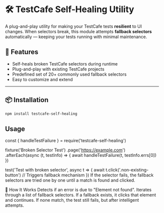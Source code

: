 # 🛠️ TestCafe Self-Healing Utility

A plug-and-play utility for making your TestCafe tests **resilient** to UI changes. When selectors break, this module attempts **fallback selectors** automatically — keeping your tests running with minimal maintenance.

## 🚀 Features

- Self-heals broken TestCafe selectors during runtime
- Plug-and-play with existing TestCafe projects
- Predefined set of 20+ commonly used fallback selectors
- Easy to customize and extend

---

## 📦 Installation

```bash
npm install testcafe-self-healing

```
## Usage
const { handleTestFailure } = require('testcafe-self-healing')

fixture('Broken Selector Test')
  .page('https://example.com')
  .afterEach(async (t, testInfo) => {
    await handleTestFailure(t, testInfo.errs[0])
  })

test('Test with broken selector', async t => {
  await t.click('.non-existing-button') // Triggers fallback mechanism
})
If the selector fails, the fallback selectors are tried one by one until a match is found and clicked.


🧠 How It Works
Detects if an error is due to "Element not found".
Iterates through a list of fallback selectors.
If a fallback exists, it clicks that element and continues.
If none match, the test still fails, but after intelligent attempts.

